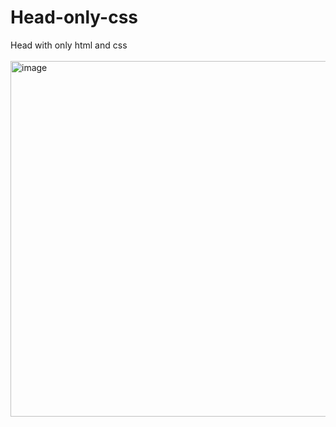 # Head-only-css
Head with only html and css <br>
<br>
<img width="569" alt="image" src="https://user-images.githubusercontent.com/94784266/177335774-b3a77868-4cb7-44a1-b6ac-997c8f44b335.png">
